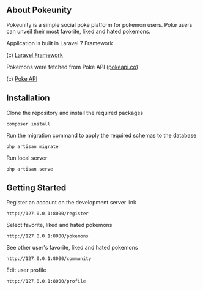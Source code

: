 ## About Pokeunity
Pokeunity is a simple social poke platform for pokemon users. Poke users can unveil their most favorite, liked and hated pokemons.

Application is built in Laravel 7 Framework

(c) [Laravel Framework](https://github.com/laravel/laravel)

Pokemons were fetched from Poke API ([pokeapi.co](https://pokeapi.co))

(c) [Poke API](https://pokeapi.co/)

## Installation
Clone the repository and install the required packages
```
composer install
```
Run the migration command to apply the required schemas to the database
```
php artisan migrate
```

Run local server
```
php artisan serve
```


## Getting Started

Register an account on the development server link
```
http://127.0.0.1:8000/register
```

Select favorite, liked and hated pokemons
```
http://127.0.0.1:8000/pokemons
```

See other user's favorite, liked and hated pokemons
```
http://127.0.0.1:8000/community
```

Edit user profile
```
http://127.0.0.1:8000/profile
```